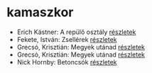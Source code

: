 # kamaszkor

- Erich Kästner: A repülő osztály [részletek](../_details/Erich%20K%C3%A4stner.md#id_964)
- Fekete, István: Zsellérek [részletek](../_details/Fekete%2C%20Istv%C3%A1n.md#id_741)
- Grecsó, Krisztián: Megyek utánad [részletek](../_details/Grecs%C3%B3%2C%20Kriszti%C3%A1n.md#id_1230)
- Grecsó, Krisztián: Megyek utánad [részletek](../_details/Grecs%C3%B3%2C%20Kriszti%C3%A1n.md#id_990)
- Nick Hornby: Betoncsók [részletek](../_details/Nick%20Hornby.md#id_708)